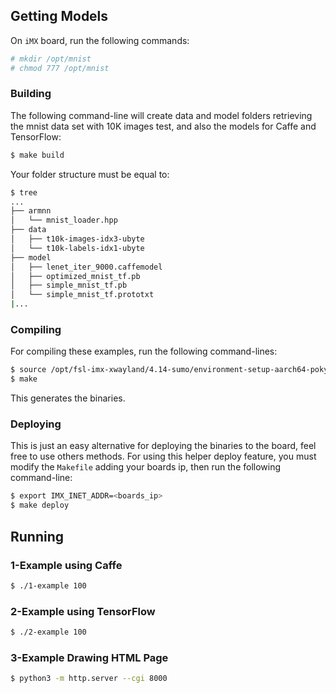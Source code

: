 ## Getting Models

On `iMX` board, run the following commands:

```bash
# mkdir /opt/mnist
# chmod 777 /opt/mnist
```
### Building

The following command-line will create data and model folders retrieving the mnist
data set with 10K images test, and also the models for Caffe and TensorFlow:

```bash
$ make build
```
Your folder structure must be equal to:

```bash
$ tree
...
├── armnn
│   └── mnist_loader.hpp
├── data
│   ├── t10k-images-idx3-ubyte
│   └── t10k-labels-idx1-ubyte
├── model
│   ├── lenet_iter_9000.caffemodel
│   ├── optimized_mnist_tf.pb
│   ├── simple_mnist_tf.pb
│   └── simple_mnist_tf.prototxt
|...
```
### Compiling

For compiling these examples, run the following command-lines:

```bash
$ source /opt/fsl-imx-xwayland/4.14-sumo/environment-setup-aarch64-poky-linux
$ make
```
This generates the binaries.

### Deploying

This is just an easy alternative for deploying the binaries to the board, feel
free to use others methods. For using this helper deploy feature, you must
modify the `Makefile` adding your boards ip, then run the following command-line:

```bash
$ export IMX_INET_ADDR=<boards_ip>
$ make deploy
```
## Running

### 1-Example using Caffe

```bash
$ ./1-example 100
```

### 2-Example using TensorFlow

```bash
$ ./2-example 100
```

### 3-Example Drawing HTML Page

```bash
$ python3 -m http.server --cgi 8000
```
